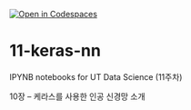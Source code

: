 [![Open in Codespaces](https://classroom.github.com/assets/launch-codespace-2972f46106e565e64193e422d61a12cf1da4916b45550586e14ef0a7c637dd04.svg)](https://classroom.github.com/open-in-codespaces?assignment_repo_id=17122428)
# 11-keras-nn

IPYNB notebooks for UT Data Science (11주차)

10장 – 케라스를 사용한 인공 신경망 소개
